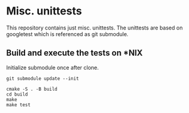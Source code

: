 # Misc. unittests

This repository contains just misc. unittests.
The unittests are based on googletest which is referenced as git
submodule.

## Build and execute the tests on \*NIX

Initialize submodule once after clone.
```
git submodule update --init
```

```
cmake -S . -B build
cd build
make
make test
```
